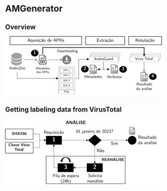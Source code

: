 # AMGenerator


## Overview

![AMGenerator Overview](https://github.com/Malware-Hunter/SF23-AMGenerator/blob/main/images/amgenerator.pdf.png)

## Getting labeling data from VirusTotal

![AMGenerator Labeling data from VirusTotal](https://github.com/Malware-Hunter/SF23-AMGenerator/blob/main/images/labeling.pdf.png)
  

  

